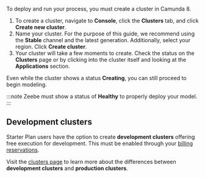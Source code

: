 ---
---

To deploy and run your process, you must create a cluster in Camunda 8.

1. To create a cluster, navigate to **Console**, click the **Clusters** tab, and click **Create new cluster**.
2. Name your cluster. For the purpose of this guide, we recommend using the **Stable** channel and the latest generation. Additionally, select your region. Click **Create cluster**.
3. Your cluster will take a few moments to create. Check the status on the **Clusters** page or by clicking into the cluster itself and looking at the **Applications** section.

Even while the cluster shows a status **Creating**, you can still proceed to begin modeling.

:::note
Zeebe must show a status of **Healthy** to properly deploy your model.
:::

## Development clusters

Starter Plan users have the option to create **development clusters** offering free execution for development. This must be enabled through your [billing reservations](/components/console/manage-plan/update-billing-reservations.md).

Visit the [clusters page](/components/concepts/clusters.md) to learn more about the differences between **development clusters** and **production clusters**.
